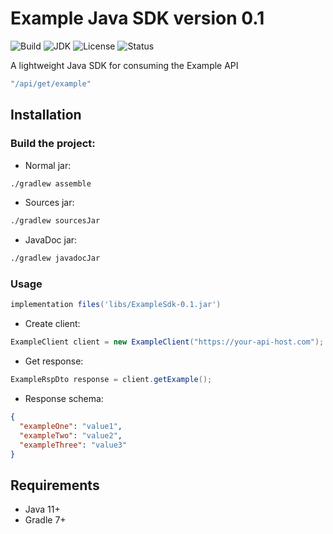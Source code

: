 # Example Java SDK version 0.1

![Build](https://img.shields.io/badge/build-passing-brightgreen)
![JDK](https://img.shields.io/badge/jdk-11+-blue)
![License](https://img.shields.io/badge/license-MIT-green)
![Status](https://img.shields.io/badge/status-alpha-orange)

A lightweight Java SDK for consuming the Example API 
```java
"/api/get/example"
```

## Installation
### Build the project:
- Normal jar:
```bash
./gradlew assemble
```
- Sources jar:
```bash
./gradlew sourcesJar
```
- JavaDoc jar:
```bash
./gradlew javadocJar
```

### Usage
```gradle
implementation files('libs/ExampleSdk-0.1.jar')
```
- Create client:
```java
ExampleClient client = new ExampleClient("https://your-api-host.com");
````
- Get response:
```java
ExampleRspDto response = client.getExample();
```
- Response schema:
```json
{
  "exampleOne": "value1",
  "exampleTwo": "value2",
  "exampleThree": "value3"
}
```

## Requirements
- Java 11+
- Gradle 7+

